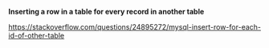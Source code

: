 **Inserting a row in a table for every record in another table**

https://stackoverflow.com/questions/24895272/mysql-insert-row-for-each-id-of-other-table
